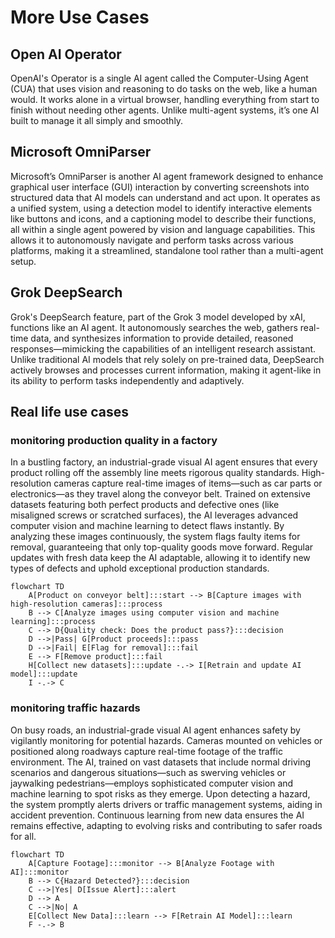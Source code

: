 # More Use Cases

## Open AI Operator

OpenAI's Operator is a single AI agent called the Computer-Using Agent (CUA) that uses vision and reasoning to do tasks on the web, like a human would. It works alone in a virtual browser, handling everything from start to finish without needing other agents. Unlike multi-agent systems, it’s one AI built to manage it all simply and smoothly.

## Microsoft OmniParser

Microsoft’s OmniParser is another AI agent framework designed to enhance graphical user interface (GUI) interaction by converting screenshots into structured data that AI models can understand and act upon. It operates as a unified system, using a detection model to identify interactive elements like buttons and icons, and a captioning model to describe their functions, all within a single agent powered by vision and language capabilities. This allows it to autonomously navigate and perform tasks across various platforms, making it a streamlined, standalone tool rather than a multi-agent setup.

## Grok DeepSearch

Grok's DeepSearch feature, part of the Grok 3 model developed by xAI, functions like an AI agent. It autonomously searches the web, gathers real-time data, and synthesizes information to provide detailed, reasoned responses—mimicking the capabilities of an intelligent research assistant. Unlike traditional AI models that rely solely on pre-trained data, DeepSearch actively browses and processes current information, making it agent-like in its ability to perform tasks independently and adaptively.

## Real life use cases

### monitoring production quality in a factory

In a bustling factory, an industrial-grade visual AI agent ensures that every product rolling off the assembly line meets rigorous quality standards. High-resolution cameras capture real-time images of items—such as car parts or electronics—as they travel along the conveyor belt. Trained on extensive datasets featuring both perfect products and defective ones (like misaligned screws or scratched surfaces), the AI leverages advanced computer vision and machine learning to detect flaws instantly. By analyzing these images continuously, the system flags faulty items for removal, guaranteeing that only top-quality goods move forward. Regular updates with fresh data keep the AI adaptable, allowing it to identify new types of defects and uphold exceptional production standards.

```{mermaid}
flowchart TD
    A[Product on conveyor belt]:::start --> B[Capture images with high-resolution cameras]:::process
    B --> C[Analyze images using computer vision and machine learning]:::process
    C --> D{Quality check: Does the product pass?}:::decision
    D -->|Pass| G[Product proceeds]:::pass
    D -->|Fail| E[Flag for removal]:::fail
    E --> F[Remove product]:::fail
    H[Collect new datasets]:::update -.-> I[Retrain and update AI model]:::update
    I -.-> C
```

### monitoring traffic hazards
On busy roads, an industrial-grade visual AI agent enhances safety by vigilantly monitoring for potential hazards. Cameras mounted on vehicles or positioned along roadways capture real-time footage of the traffic environment. The AI, trained on vast datasets that include normal driving scenarios and dangerous situations—such as swerving vehicles or jaywalking pedestrians—employs sophisticated computer vision and machine learning to spot risks as they emerge. Upon detecting a hazard, the system promptly alerts drivers or traffic management systems, aiding in accident prevention. Continuous learning from new data ensures the AI remains effective, adapting to evolving risks and contributing to safer roads for all.

```{mermaid}
flowchart TD
    A[Capture Footage]:::monitor --> B[Analyze Footage with AI]:::monitor
    B --> C{Hazard Detected?}:::decision
    C -->|Yes| D[Issue Alert]:::alert
    D --> A
    C -->|No| A
    E[Collect New Data]:::learn --> F[Retrain AI Model]:::learn
    F -.-> B

```